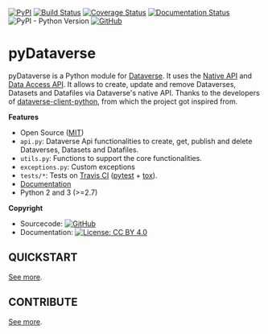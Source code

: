 [![PyPI](https://img.shields.io/pypi/v/pyDataverse.svg)](https://pypi.org/project/pyDataverse/) [![Build Status](https://travis-ci.com/AUSSDA/pyDataverse.svg?branch=master)](https://travis-ci.com/AUSSDA/pyDataverse) [![Coverage Status](https://coveralls.io/repos/github/AUSSDA/pyDataverse/badge.svg)](https://coveralls.io/github/AUSSDA/pyDataverse) [![Documentation Status](https://readthedocs.org/projects/pydataverse/badge/?version=latest)](https://pydataverse.readthedocs.io/en/latest) ![PyPI - Python Version](https://img.shields.io/pypi/pyversions/pydataverse.svg) [![GitHub](https://img.shields.io/github/license/aussda/pydataverse.svg)](https://opensource.org/licenses/MIT) 

# pyDataverse

pyDataverse is a Python module for [Dataverse](http://dataverse.org/). It uses the [Native API](http://guides.dataverse.org/en/latest/api/native-api.html) and [Data Access API](http://guides.dataverse.org/en/latest/api/dataaccess.html). It allows to create, update and remove Dataverses, Datasets and Datafiles via Dataverse's native API. Thanks to the developers of [dataverse-client-python](https://github.com/IQSS/dataverse-client-python), from which the project got inspired from.

**Features**

* Open Source ([MIT](https://opensource.org/licenses/MIT))
* `api.py`: Dataverse Api functionalities to create, get, publish and delete Dataverses, Datasets and Datafiles.
* `utils.py`: Functions to support the core functionalities.
* `exceptions.py`: Custom exceptions
* `tests/*`: Tests on [Travis CI](https://travis-ci.com/AUSSDA/pyDataverse) ([pytest](https://docs.pytest.org/en/latest/) + [tox](http://tox.readthedocs.io/)).
* [Documentation](https://pydataverse.readthedocs.io/en/latest/)
* Python 2 and 3 (>=2.7)

**Copyright**

* Sourcecode:  [![GitHub](https://img.shields.io/github/license/aussda/pydataverse.svg)](https://opensource.org/licenses/MIT)
* Documentation:  [![License: CC BY 4.0](https://licensebuttons.net/l/by/4.0/80x15.png)](https://creativecommons.org/licenses/by/4.0/)

## QUICKSTART

[See more](https://pydataverse.readthedocs.io/en/latest/index.html#quickstart).

## CONTRIBUTE

[See more](https://pydataverse.readthedocs.io/en/latest/index.html#contributor-guide).
